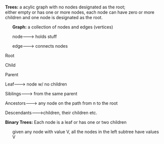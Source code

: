 <html>
<br><b>Trees:</b> a acylic graph with no nodes designated as the root;
<br>either empty or has one or more nodes, each node can have zero or more children and one node is designated as the root.
<ul> <b>Graph:</b> a collection of nodes and edges (vertices)</ul> 
<ul> node---> holds stuff</ul>
<ul> edge---> connects nodes</ul>

Root

Child 

Parent

Leaf---> node w/ no children

Siblings---> from the same parent

Ancestors---> any node on the path from n to the root

Descendants--->children, their children etc.

<b>Binary Trees:</b> Each node is a leaf or has one or two children
<ul>given any node with value V, all the nodes in the left subtree have values <V and all nodes in the right subtree have values >V</ul>

      
</html>
